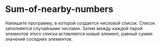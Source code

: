 # Sum-of-nearby-numbers

Напишите программу, в которой создается числовой список. Список заполняется случайными числами. Затем между каждой парой элементов этого списка вставляется новый элемент, равный сумме значений соседних элементов.
